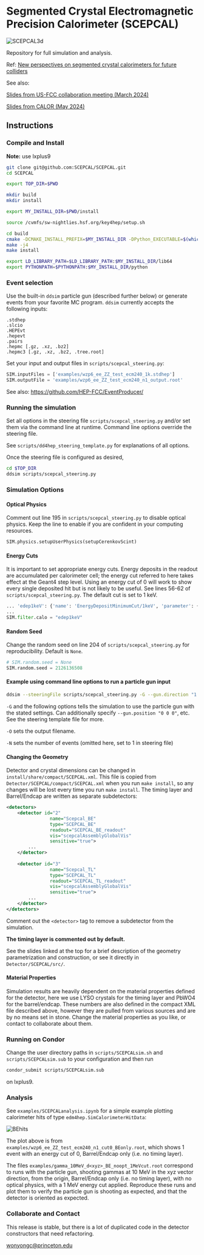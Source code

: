 # Segmented Crystal Electromagnetic Precision Calorimeter (SCEPCAL)

![SCEPCAL3d](https://github.com/SCEPCAL/SCEPCAL/blob/main/examples/SCEPCAL3d.png?raw=true)

Repository for full simulation and analysis.

Ref: [New perspectives on segmented crystal calorimeters for future colliders](https://arxiv.org/abs/2008.00338)

See also:

[Slides from US-FCC collaboration meeting (March 2024)](https://indico.mit.edu/event/876/contributions/2860/)

[Slides from CALOR (May 2024)](https://indico.cern.ch/event/1339557/contributions/5898506/)


## Instructions
### Compile and Install

**Note:** use lxplus9

```sh
git clone git@github.com:SCEPCAL/SCEPCAL.git
cd SCEPCAL

export TOP_DIR=$PWD

mkdir build
mkdir install

export MY_INSTALL_DIR=$PWD/install

source /cvmfs/sw-nightlies.hsf.org/key4hep/setup.sh

cd build
cmake -DCMAKE_INSTALL_PREFIX=$MY_INSTALL_DIR -DPython_EXECUTABLE=$(which python) ..
make -j4
make install

export LD_LIBRARY_PATH=$LD_LIBRARY_PATH:$MY_INSTALL_DIR/lib64
export PYTHONPATH=$PYTHONPATH:$MY_INSTALL_DIR/python

```

### Event selection
Use the built-in `ddsim` particle gun (described further below) or generate events from your favorite MC program. `ddsim` currently accepts the following inputs:

```
.stdhep
.slcio
.HEPEvt
.hepevt
.pairs
.hepmc [.gz, .xz, .bz2]
.hepmc3 [.gz, .xz, .bz2, .tree.root]
```

Set your input and output files in `scripts/scepcal_steering.py`:

```python
SIM.inputFiles = ['examples/wzp6_ee_ZZ_test_ecm240_1k.stdhep']
SIM.outputFile = 'examples/wzp6_ee_ZZ_test_ecm240_n1_output.root'
```

See also: https://github.com/HEP-FCC/EventProducer/

### Running the simulation

Set all options in the steering file `scripts/scepcal_steering.py` and/or set them via the command line at runtime. Command line options override the steering file.

See `scripts/dd4hep_steering_template.py` for explanations of all options.

Once the steering file is configured as desired,

```sh
cd $TOP_DIR
ddsim scripts/scepcal_steering.py
```

### Simulation Options

#### Optical Physics

Comment out line 195 in `scripts/scepcal_steering.py` to disable optical physics. Keep the line to enable if you are confident in your computing resources.

```python
SIM.physics.setupUserPhysics(setupCerenkovScint)
```

#### Energy Cuts

It is important to set appropriate energy cuts. Energy deposits in the readout are accumulated per calorimeter cell; the energy cut referred to here takes effect at the Geant4 step level. Using an energy cut of 0 will work to show every single deposited hit but is not likely to be useful. See lines 56-62 of `scripts/scepcal_steering.py`. The default cut is set to 1 keV.

```python
... 'edep1keV': {'name': 'EnergyDepositMinimumCut/1keV', 'parameter': {'Cut': 1.0*keV }}
...
SIM.filter.calo = "edep1keV"
```

#### Random Seed

Change the random seed on line 204 of `scripts/scepcal_steering.py` for reproducibility. Default is `None`.

```python
# SIM.random.seed = None
SIM.random.seed = 2126136508
```

#### Example using command line options to run a particle gun input

```sh
ddsim --steeringFile scripts/scepcal_steering.py -G --gun.direction "1 1 0" --gun.energy "1*GeV" --gun.particle="gamma" -O gamma_1GeV_noopt_1MeVcut.root
```

`-G` and the following options tells the simulation to use the particle gun with the stated settings. Can additionally specify `--gun.position "0 0 0"`, etc. See the steering template file for more.

`-O` sets the output filename.

`-N` sets the number of events (omitted here, set to 1 in steering file)

#### Changing the Geometry

Detector and crystal dimensions can be changed in `install/share/compact/SCEPCAL.xml`. This file is copied from `Detector/SCEPCAL/compact/SCEPCAL.xml` when you run `make install`, so any changes will be lost every time you run `make install`. The timing layer and Barrel/Endcap are written as separate subdetectors:

```xml
<detectors>
    <detector id="2"
                name="Scepcal_BE"
                type="SCEPCAL_BE" 
                readout="SCEPCAL_BE_readout"
                vis="scepcalAssemblyGlobalVis"
                sensitive="true">
        ...
    </detector>
    
    <detector id="3"
                name="Scepcal_TL" 
                type="SCEPCAL_TL" 
                readout="SCEPCAL_TL_readout"
                vis="scepcalAssemblyGlobalVis"
                sensitive="true">
        ...
    </detector>
</detectors>
```

Comment out the `<detector>` tag to remove a subdetector from the simulation.

**The timing layer is commented out by default.**

See the slides linked at the top for a brief description of the geometry parametrization and construction, or see it directly in `Detector/SCEPCAL/src/`.

#### Material Properties

Simulation results are heavily dependent on the material properties defined for the detector, here we use LYSO crystals for the timing layer and PbWO4 for the barrel/endcap. These numbers are also defined in the compact XML file described above, however they are pulled from various sources and are by no means set in stone. Change the material properties as you like, or contact to collaborate about them.

### Running on Condor

Change the user directory paths in `scripts/SCEPCALsim.sh` and `scripts/SCEPCALsim.sub` to your configuration and then run

```sh
condor_submit scripts/SCEPCALsim.sub
```

on lxplus9.

### Analysis

See `examples/SCEPCALanalysis.ipynb` for a simple example plotting calorimeter hits of type `edm4hep.SimCalorimeterHitData`:

![BEhits](https://github.com/SCEPCAL/SCEPCAL/blob/main/examples/BEhits.png?raw=true)

The plot above is from `examples/wzp6_ee_ZZ_test_ecm240_n1_cut0_BEonly.root`, which shows 1 event with an energy cut of 0, Barrel/Endcap only (i.e. no timing layer).

The files `examples/gamma_10MeV_d<xyz>_BE_noopt_1MeVcut.root` correspond to runs with the particle gun, shooting gammas at 10 MeV in the xyz vector direction, from the origin, Barrel/Endcap only (i.e. no timing layer), with no optical physics, with a 1 MeV energy cut applied. Reproduce these runs and plot them to verify the particle gun is shooting as expected, and that the detector is oriented as expected.

### Collaborate and Contact

This release is stable, but there is a lot of duplicated code in the detector constructors that need refactoring.

wonyongc@princeton.edu